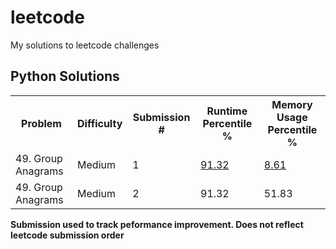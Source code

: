 # leetcode
My solutions to leetcode challenges

## Python Solutions
<table style="width:100%">
  <tr>
    <th>Problem</th>
    <th>Difficulty</th>
    <th>Submission #</th>
    <th>Runtime Percentile %</th>
    <th>Memory Usage Percentile %</th>

  </tr>
  <tr>
    <td>49. Group Anagrams</td>
    <td>Medium</td>
    <td>1</td>
    <td> <a href="https://github.com/louipr/leetcode/blob/main/python/P49_Group_Anagrams/P49_Group_Anagrams.PNG">91.32</a></td>
    <td> <a href="https://github.com/louipr/leetcode/blob/main/python/P49_Group_Anagrams/P49_Group_Anagrams.PNG">8.61</a></td>
  </tr>
  <tr>
    <td>49. Group Anagrams</td>
    <td>Medium</td>
    <td>2</td>
    <td>91.32</td>
    <td>51.83</td>
  </tr>
</table>

**Submission used to track peformance improvement. Does not reflect leetcode submission order** 


